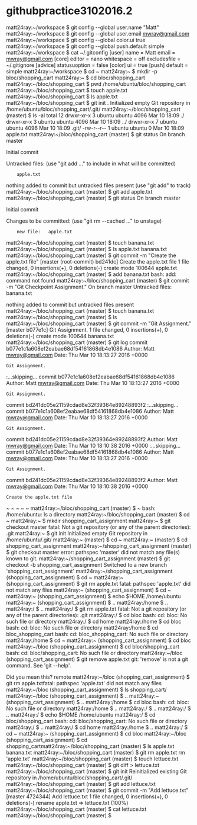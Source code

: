 # githubpractice3102016.2

matt24ray:~/workspace $ git config --global user.name "Matt"
matt24ray:~/workspace $ git config --global user.email mwray@gmail.com
matt24ray:~/workspace $ git config --global color.ui true
matt24ray:~/workspace $ git config --global push.default simple
matt24ray:~/workspace $ cat ~/.gitconfig
[user]
        name = Matt
        email = mwray@gmail.com
[core]
    editor = nano
    whitespace = off
    excludesfile = ~/.gitignore
[advice]
    statusuoption = false
[color]
        ui = true
[push]
        default = simple
matt24ray:~/workspace $ cd ~
matt24ray:~ $ mkdir -p bloc/shopping_cart
matt24ray:~ $ cd bloc/shopping_cart
matt24ray:~/bloc/shopping_cart $ pwd
/home/ubuntu/bloc/shopping_cart
matt24ray:~/bloc/shopping_cart $ touch apple.txt
matt24ray:~/bloc/shopping_cart $ ls
apple.txt
matt24ray:~/bloc/shopping_cart $ git init .
Initialized empty Git repository in /home/ubuntu/bloc/shopping_cart/.git/
matt24ray:~/bloc/shopping_cart (master) $ ls -al
total 12
drwxr-xr-x 3 ubuntu ubuntu 4096 Mar 10 18:09 ./
drwxr-xr-x 3 ubuntu ubuntu 4096 Mar 10 18:09 ../
drwxr-xr-x 7 ubuntu ubuntu 4096 Mar 10 18:09 .git/
-rw-r--r-- 1 ubuntu ubuntu    0 Mar 10 18:09 apple.txt
matt24ray:~/bloc/shopping_cart (master) $ git status
On branch master

Initial commit

Untracked files:
  (use "git add <file>..." to include in what will be committed)

        apple.txt

nothing added to commit but untracked files present (use "git add" to track)
matt24ray:~/bloc/shopping_cart (master) $ git add apple.txt
matt24ray:~/bloc/shopping_cart (master) $ git status
On branch master

Initial commit

Changes to be committed:
  (use "git rm --cached <file>..." to unstage)

        new file:   apple.txt

matt24ray:~/bloc/shopping_cart (master) $ touch banana.txt
matt24ray:~/bloc/shopping_cart (master) $ ls
apple.txt  banana.txt
matt24ray:~/bloc/shopping_cart (master) $ git commit -m "Create the apple.txt file"
[master (root-commit) bd241dc] Create the apple.txt file
 1 file changed, 0 insertions(+), 0 deletions(-)
 create mode 100644 apple.txt
matt24ray:~/bloc/shopping_cart (master) $ add banana.txt
bash: add: command not found
matt24ray:~/bloc/shopping_cart (master) $ git commit -m "Git Checkpoint Assignment."
On branch master
Untracked files:
        banana.txt

nothing added to commit but untracked files present
matt24ray:~/bloc/shopping_cart (master) $ touch banana.txt
matt24ray:~/bloc/shopping_cart (master) $ ls
matt24ray:~/bloc/shopping_cart (master) $ git commit -m "Git Assignment."
[master b077e1c] Git Assignment. 1 file changed, 0 insertions(+), 0 deletions(-)
 create mode 100644 banana.txt
matt24ray:~/bloc/shopping_cart (master) $ git log
commit b077e1c1a608ef2eabae68df54161868db4e1086
Author: Matt <mwray@gmail.com>
Date:   Thu Mar 10 18:13:27 2016 +0000

    Git Assignment.

:...skipping...
commit b077e1c1a608ef2eabae68df54161868db4e1086
Author: Matt <mwray@gmail.com>
Date:   Thu Mar 10 18:13:27 2016 +0000

    Git Assignment.

commit bd241dc05e21159cdad8e32f39364e89248893f2
:...skipping...
commit b077e1c1a608ef2eabae68df54161868db4e1086
Author: Matt <mwray@gmail.com>
Date:   Thu Mar 10 18:13:27 2016 +0000

    Git Assignment.

commit bd241dc05e21159cdad8e32f39364e89248893f2
Author: Matt <mwray@gmail.com>
Date:   Thu Mar 10 18:10:38 2016 +0000
:...skipping...
commit b077e1c1a608ef2eabae68df54161868db4e1086
Author: Matt <mwray@gmail.com>
Date:   Thu Mar 10 18:13:27 2016 +0000

    Git Assignment.

commit bd241dc05e21159cdad8e32f39364e89248893f2
Author: Matt <mwray@gmail.com>
Date:   Thu Mar 10 18:10:38 2016 +0000

    Create the apple.txt file
~
~
~
~
~
matt24ray:~/bloc/shopping_cart (master) $ ~
bash: /home/ubuntu: Is a directory
matt24ray:~/bloc/shopping_cart (master) $ cd ~
matt24ray:~ $ mkdir shopping_cart_assignment
matt24ray:~ $ git checkout master
fatal: Not a git repository (or any of the parent directories): .git
matt24ray:~ $ git init
Initialized empty Git repository in /home/ubuntu/.git/
matt24ray:~ (master) $ cd ~
matt24ray:~ (master) $ cd shopping_cart_assignment
matt24ray:~/shopping_cart_assignment (master) $ git checkout master
error: pathspec 'master' did not match any file(s) known to git.
matt24ray:~/shopping_cart_assignment (master) $ git checkout -b shopping_cart_assignment
Switched to a new branch 'shopping_cart_assignment'
matt24ray:~/shopping_cart_assignment (shopping_cart_assignment) $ cd ~
matt24ray:~ (shopping_cart_assignment) $ git rm apple.txt
fatal: pathspec 'apple.txt' did not match any files
matt24ray:~ (shopping_cart_assignment) $ cd ~
matt24ray:~ (shopping_cart_assignment) $ echo $HOME
/home/ubuntu
matt24ray:~ (shopping_cart_assignment) $ ..
matt24ray:/home $ ..
matt24ray:/ $ ..
matt24ray:/ $ git rm apple.txt
fatal: Not a git repository (or any of the parent directories): .git
matt24ray:/ $ cd bloc
bash: cd: bloc: No such file or directory
matt24ray:/ $ cd home
matt24ray:/home $ cd bloc
bash: cd: bloc: No such file or directory
matt24ray:/home $ cd bloc_shopping_cart
bash: cd: bloc_shopping_cart: No such file or directory
matt24ray:/home $ cd ~
matt24ray:~ (shopping_cart_assignment) $ cd bloc
matt24ray:~/bloc (shopping_cart_assignment) $ cd bloc/shopping_cart
bash: cd: bloc/shopping_cart: No such file or directory
matt24ray:~/bloc (shopping_cart_assignment) $ git remove apple.txt
git: 'remove' is not a git command. See 'git --help'.

Did you mean this?
        remote
matt24ray:~/bloc (shopping_cart_assignment) $ git rm apple.txtfatal: pathspec 'apple.txt' did not match any files
matt24ray:~/bloc (shopping_cart_assignment) $ ls
shopping_cart/
matt24ray:~/bloc (shopping_cart_assignment) $ ..
matt24ray:~ (shopping_cart_assignment) $ ..
matt24ray:/home $ cd bloc
bash: cd: bloc: No such file or directory
matt24ray:/home $ ..
matt24ray:/ $ ..
matt24ray:/ $ ..
matt24ray:/ $ echo $HOME
/home/ubuntu
matt24ray:/ $ cd bloc/shopping_cart
bash: cd: bloc/shopping_cart: No such file or directory
matt24ray:/ $ ..
matt24ray:/ $ cd home
matt24ray:/home $ ..
matt24ray:/ $ cd ~
matt24ray:~ (shopping_cart_assignment) $ cd bloc
matt24ray:~/bloc (shopping_cart_assignment) $ cd shopping_cartmatt24ray:~/bloc/shopping_cart (master) $ ls
apple.txt  banana.txt
matt24ray:~/bloc/shopping_cart (master) $ git rm apple.txt
rm 'apple.txt'
matt24ray:~/bloc/shopping_cart (master) $ touch lettuce.txt
matt24ray:~/bloc/shopping_cart (master) $ git diff > lettuce.txt
matt24ray:~/bloc/shopping_cart (master) $ git init
Reinitialized existing Git repository in /home/ubuntu/bloc/shopping_cart/.git/
matt24ray:~/bloc/shopping_cart (master) $ git add lettuce.txt
matt24ray:~/bloc/shopping_cart (master) $ git commit -m "Add lettuce.txt"
[master 4724344] Add lettuce.txt
 1 file changed, 0 insertions(+), 0 deletions(-)
 rename apple.txt => lettuce.txt (100%)
matt24ray:~/bloc/shopping_cart (master) $ cat lettuce.txt
matt24ray:~/bloc/shopping_cart (master) $ 
